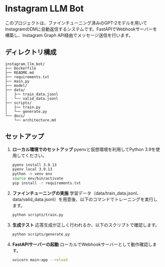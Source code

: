 # Instagram LLM Bot

このプロジェクトは、ファインチューニング済みのGPT-2モデルを用いてInstagramのDMに自動返信するシステムです。FastAPIでWebhookサーバーを構築し、Instagram Graph API経由でメッセージ送信を行います。

## ディレクトリ構成

```plaintext
instagram_llm_bot/
├── Dockerfile
├── README.md
├── requirements.txt
├── main.py
├── model/
├── data/
│   ├── train_data.jsonl
│   └── valid_data.jsonl
├── scripts/
│   ├── train.py
│   └── generate.py
└── docs/
    └── architecture.md
```

## セットアップ

1. **ローカル環境でのセットアップ**
   pyenvと仮想環境を利用してPython 3.9を使用してください。

   ```bash
   pyenv install 3.9.13
   pyenv local 3.9.13
   python -m venv env
   source env/bin/activate
   pip install -r requirements.txt
   ```

2. **ファインチューニングの実施**
   学習データ（data/train_data.jsonl、data/valid_data.jsonl）を用意後、以下のコマンドでトレーニングを実行します。

   ```bash
   python scripts/train.py
   ```

3. **生成テスト**
   応答生成が正しく行われるか、以下のスクリプトで確認します。

   ```bash
   python scripts/generate.py
   ```

4. **FastAPIサーバーの起動**
   ローカルでWebhookサーバーとして動作確認します。

   ```bash
   uvicorn main:app --reload
   ```
